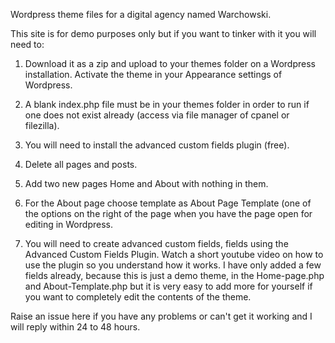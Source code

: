 Wordpress theme files for a digital agency named Warchowski.

This site is for demo purposes only but if you want to tinker with it you will need to:

1) Download it as a zip and upload to your themes folder on a Wordpress installation. Activate the theme in your Appearance settings of Wordpress.

2) A blank index.php file must be in your themes folder in order to run if one does not exist already (access via file manager of cpanel or filezilla).

3) You will need to install the advanced custom fields plugin (free).

4) Delete all pages and posts.

5) Add two new pages Home and About with nothing in them.

6) For the About page choose template as About Page Template (one of the options on the right of the page when you have the page open for editing in Wordpress.

7) You will need to create advanced custom fields, fields using the Advanced Custom Fields Plugin. Watch a short youtube video on how to use the plugin so you understand how it works. I have only added a few fields already, because this is just a demo theme, in the Home-page.php and About-Template.php but it is very easy to add more for yourself if you want to completely edit the contents of the theme.

Raise an issue here if you have any problems or can't get it working and I will reply within 24 to 48 hours.
